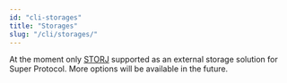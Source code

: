 ```yaml
---
id: "cli-storages"
title: "Storages"
slug: "/cli/storages/"
---
```


At the moment only [STORJ](/testnet/cli/storages/storj) supported as an external storage solution for Super Protocol. More options will be available in the future.